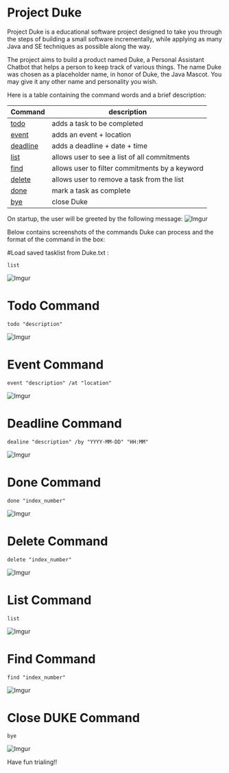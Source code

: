 # Project Duke

Project Duke is a educational software project designed to take you through the steps of building a small software incrementally, while applying as many Java and SE techniques as possible along the way.

The project aims to build a product named Duke, a Personal Assistant Chatbot that helps a person to keep track of various things. The name Duke was chosen as a placeholder name, in honor of Duke, the Java Mascot. You may give it any other name and personality you wish.

Here is a table containing the command words and a brief description:

Command | description
------------ | -------------
[todo](#-todo-command) | adds a task to be completed
[event](#-event-command) | adds an event + location 
[deadline](#-deadline-command) | adds a deadline + date + time
[list](#-list-command) | allows user to see a list of all commitments
[find](#-find-command) | allows user to filter commitments by a keyword
[delete](#-delete-command) | allows user to remove a task from the list
[done](#-done-command) | mark a task as complete
[bye](#-close-duke-command) | close Duke

On startup, the user will be greeted by the following message:
![Imgur](https://i.imgur.com/tW87ITA.jpg)

Below contains screenshots of the commands Duke can process and the format of the command in the box:

#Load saved tasklist from Duke.txt :
   ```
  list
   ```
![Imgur](https://i.imgur.com/vdB5yXK.jpg)

# Todo Command

   ```
  todo "description"
   ```
![Imgur](https://i.imgur.com/3NFVn3U.jpg)

# Event Command

   ```
  event "description" /at "location"
   ```
![Imgur](https://i.imgur.com/fcUClHK.jpg)

# Deadline Command

   ```
  dealine "description" /by "YYYY-MM-DD" "HH:MM"
   ```
![Imgur](https://i.imgur.com/xL42jdE.jpg)

# Done Command

   ```
  done "index_number"
   ```
![Imgur](https://i.imgur.com/Hs0F7Ej.jpg)

# Delete Command

   ```
 delete "index_number"
   ```
![Imgur](https://i.imgur.com/1tfECL4.jpg)

# List Command

   ```
  list
   ```

![Imgur](https://i.imgur.com/BOq0AwX.jpg)

# Find Command

   ```
  find "index_number"
   ```
![Imgur](https://i.imgur.com/XcLGGCH.jpg)

# Close DUKE Command

   ```
 bye
   ```
![Imgur](https://i.imgur.com/MJVdEue.jpg)

Have fun trialing!!